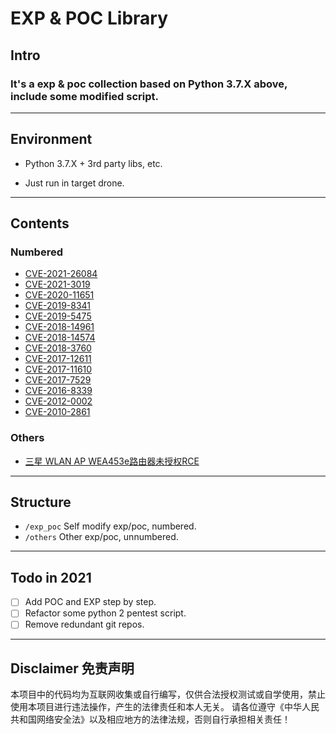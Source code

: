 # EXP & POC Library

## Intro

### It's a exp & poc collection based on Python 3.7.X above, include some modified script.

---

## Environment

- Python 3.7.X + 3rd party libs, etc.

- Just run in target drone.

---

## Contents

### Numbered

- [CVE-2021-26084](/exp_poc/CVE-2021-26084_Confluence_OGNL_injection/CVE-2021-26084.md)
- [CVE-2021-3019](/exp_poc/CVE-2021-3019_LanProxy/CVE-2021-3019.md)
- [CVE-2020-11651](/exp_poc/CVE-2020-11651_SaltStack/CVE-2020-11651.md)
- [CVE-2019-8341](/exp_poc/CVE-2019-8341_Flask_Jinja2/CVE-2019-8341.md)
- [CVE-2019-5475](/exp_poc/CVE-2019-5475_Sonatype_Nexus/CVE-2019-5475.md)
- [CVE-2018-14961](/exp_poc/CVE-2018-14961_ZZCMS/CVE-2018-14961.md)
- [CVE-2018-14574](/exp_poc/CVE-2018-14574_Django_URL_jump/CVE-2018-14574.md)
- [CVE-2018-3760](/exp_poc/CVE-2018-3760_RubyOnRails/CVE-2018-3760.md)
- [CVE-2017-12611](/exp_poc/CVE-2017-12611_S2-053/CVE-2017-12611.md)
- [CVE-2017-11610](/exp_poc/CVE-2017-11610_Supervisord/CVE-2017-11610.md)
- [CVE-2017-7529](/exp_poc/CVE-2017-7529_Nginx/CVE-2017-7529.md)
- [CVE-2016-8339](/exp_poc/CVE-2016-8339_Redis_Unauthorized_Access/CVE-2016-8339.md)
- [CVE-2012-0002](/exp_poc/CVE-2012-0002_Win2008_RDP_MS12-020/CVE-2012-0002.md)
- [CVE-2010-2861](/exp_poc/CVE-2010-2861_Adobe_ColdFusion/CVE-2010-2861.md)

### Others

- [三星 WLAN AP WEA453e路由器未授权RCE](/others/Samsung_Router_WLAN_AP_WEA453e/Samsung_Router_WLAN_AP_WEA453e.md)

---

## Structure

- `/exp_poc`    Self modify exp/poc, numbered.
- `/others`     Other exp/poc, unnumbered.

---

## Todo in 2021

- [ ] Add POC and EXP step by step.
- [ ] Refactor some python 2 pentest script.
- [ ] Remove redundant git repos.

---

## Disclaimer 免责声明 

本项目中的代码均为互联网收集或自行编写，仅供合法授权测试或自学使用，禁止使用本项目进行违法操作，产生的法律责任和本人无关。
请各位遵守《中华人民共和国网络安全法》以及相应地方的法律法规，否则自行承担相关责任！

